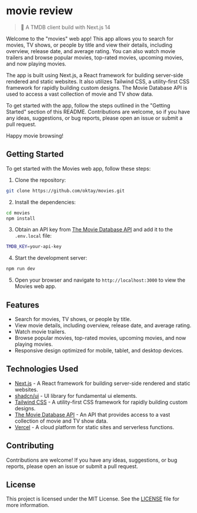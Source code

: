 # movie review

> 🍿 A TMDB client build with Next.js 14

Welcome to the "movies" web app! This app allows you to search for movies, TV shows, or people by title and view their details, including overview, release date, and average rating. You can also watch movie trailers and browse popular movies, top-rated movies, upcoming movies, and now playing movies.

The app is built using Next.js, a React framework for building server-side rendered and static websites. It also utilizes Tailwind CSS, a utility-first CSS framework for rapidly building custom designs. The Movie Database API is used to access a vast collection of movie and TV show data.

To get started with the app, follow the steps outlined in the "Getting Started" section of this README. Contributions are welcome, so if you have any ideas, suggestions, or bug reports, please open an issue or submit a pull request.

Happy movie browsing!

## Getting Started

To get started with the Movies web app, follow these steps:

1. Clone the repository:

```bash
git clone https://github.com/oktay/movies.git
```

2. Install the dependencies:

```bash
cd movies
npm install
```

3. Obtain an API key from [The Movie Database API](https://developers.themoviedb.org/3) and add it to the `.env.local` file:

```bash
TMDB_KEY=your-api-key
```

4. Start the development server:

```bash
npm run dev
```

5. Open your browser and navigate to `http://localhost:3000` to view the Movies web app.

## Features

- Search for movies, TV shows, or people by title.
- View movie details, including overview, release date, and average rating.
- Watch movie trailers.
- Browse popular movies, top-rated movies, upcoming movies, and now playing movies.
- Responsive design optimized for mobile, tablet, and desktop devices.

## Technologies Used

- [Next.js](https://nextjs.org/) - A React framework for building server-side rendered and static websites.
- [shadcn/ui](https://ui.shadcn.com/) - UI library for fundamental ui elements.
- [Tailwind CSS](https://tailwindcss.com/) - A utility-first CSS framework for rapidly building custom designs.
- [The Movie Database API](https://developers.themoviedb.org/3) - An API that provides access to a vast collection of movie and TV show data.
- [Vercel](https://vercel.com/) - A cloud platform for static sites and serverless functions.

## Contributing

Contributions are welcome! If you have any ideas, suggestions, or bug reports, please open an issue or submit a pull request.

## License

This project is licensed under the MIT License. See the [LICENSE](LICENSE) file for more information.
